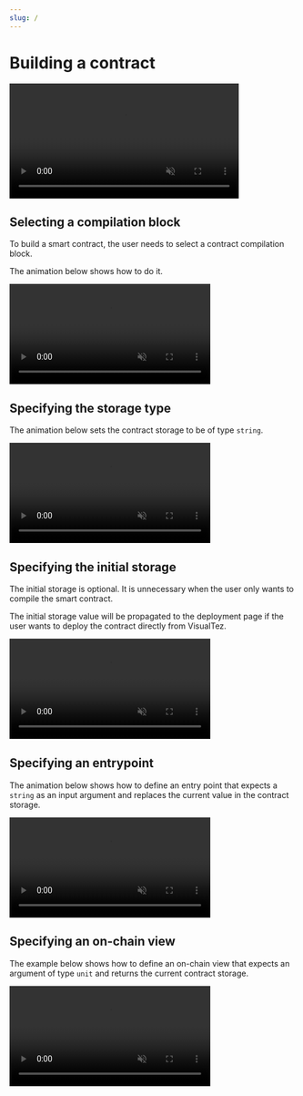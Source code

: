 ```yaml
---
slug: /
---
```


# Building a contract

<div style={{ display: "flex", justifyContent: "center" }}>
    <video width="80%" loop controls autoplay muted>
        <source src={require('@site/static/media/guides/build_contract.webm').default} type='video/webm' />
    </video>
</div>

## Selecting a compilation block

To build a smart contract, the user needs to select a contract compilation block.

The animation below shows how to do it.

<div style={{ display: "flex", justifyContent: "center" }}>
    <video width="70%" loop controls muted={true} autoplay={true}>
        <source src={require('@site/static/media/guides/contract_compilation_block.webm').default} type='video/webm' />
    </video>
</div>

## Specifying the storage type

The animation below sets the contract storage to be of type `string`.

<div style={{ display: "flex", justifyContent: "center" }}>
    <video width="70%" loop controls muted={true} autoplay={true}>
        <source src={require('@site/static/media/guides/specify_storage_type.webm').default} type='video/webm' />
    </video>
</div>

## Specifying the initial storage
The initial storage is optional. It is unnecessary when the user only wants to compile the smart contract.

The initial storage value will be propagated to the deployment page if the user wants to deploy the contract directly from VisualTez.

<div style={{ display: "flex", justifyContent: "center" }}>
    <video width="70%" loop controls muted={true} autoplay={true}>
        <source src={require('@site/static/media/guides/specify_storage.webm').default} type='video/webm' />
    </video>
</div>

## Specifying an entrypoint

The animation below shows how to define an entry point that expects a `string` as an input argument and replaces the current value in the contract storage.

<div style={{ display: "flex", justifyContent: "center" }}>
    <video width="70%" loop controls muted={true} autoplay={true}>
        <source src={require('@site/static/media/guides/specify_entrypoint.webm').default} type='video/webm' />
    </video>
</div>

## Specifying an on-chain view

The example below shows how to define an on-chain view that expects an argument of type `unit` and returns the current contract storage.

<div style={{ display: "flex", justifyContent: "center" }}>
    <video width="70%" loop controls muted={true} autoplay={true}>
        <source src={require('@site/static/media/guides/specify_view.webm').default} type='video/webm' />
    </video>
</div>
